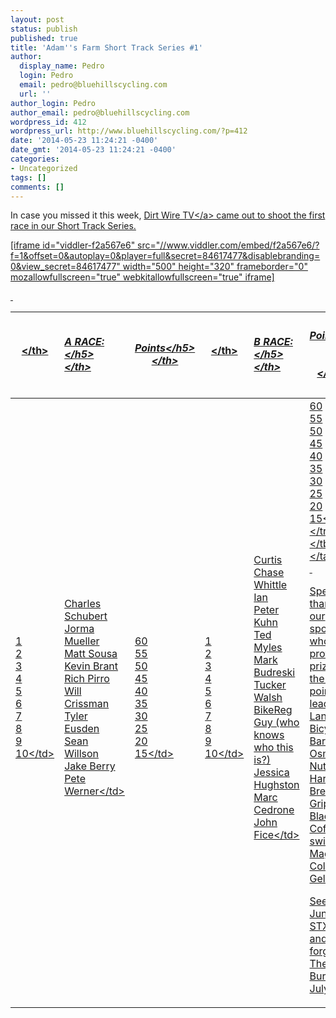 ```yaml
---
layout: post
status: publish
published: true
title: 'Adam''s Farm Short Track Series #1'
author:
  display_name: Pedro
  login: Pedro
  email: pedro@bluehillscycling.com
  url: ''
author_login: Pedro
author_email: pedro@bluehillscycling.com
wordpress_id: 412
wordpress_url: http://www.bluehillscycling.com/?p=412
date: '2014-05-23 11:24:21 -0400'
date_gmt: '2014-05-23 11:24:21 -0400'
categories:
- Uncategorized
tags: []
comments: []
---
```

<p>In case you missed it this week, <a title="Dirt Wire" href="http:&#47;&#47;dirtwire.tv&#47;">Dirt Wire TV<&#47;a> came out to shoot the first race in our Short Track Series.</p>
<p>[iframe id="viddler-f2a567e6" src="&#47;&#47;www.viddler.com&#47;embed&#47;f2a567e6&#47;?f=1&amp;offset=0&amp;autoplay=0&amp;player=full&amp;secret=84617477&amp;disablebranding=0&amp;view_secret=84617477" width="500" height="320" frameborder="0" mozallowfullscreen="true" webkitallowfullscreen="true" iframe]</p>
<p>&nbsp;</p>
<table>
<tbody>
<tr>
<th><&#47;th></p>
<th align="left">
<h5>A RACE:<&#47;h5><br />
<&#47;th></p>
<th>
<h5>Points<&#47;h5><br />
<&#47;th></p>
<th><&#47;th></p>
<th align="left">
<h5>B RACE:<&#47;h5><br />
<&#47;th></p>
<th>
<h5>Points<&#47;h5><br />
<&#47;th><br />
<&#47;tr><br />
<&#47;tbody></p>
<tbody>
<tr>
<td style="padding-right: 8px">1<br />
2<br />
3<br />
4<br />
5<br />
6<br />
7<br />
8<br />
9<br />
10<&#47;td></p>
<td style="padding-right: 8px">Charles Schubert<br />
Jorma Mueller<br />
Matt Sousa<br />
Kevin Brant<br />
Rich Pirro<br />
Will Crissman<br />
Tyler Eusden<br />
Sean Willson<br />
Jake Berry<br />
Pete Werner<&#47;td></p>
<td>60<br />
55<br />
50<br />
45<br />
40<br />
35<br />
30<br />
25<br />
20<br />
15<&#47;td></p>
<td style="padding-right: 8px">1<br />
2<br />
3<br />
4<br />
5<br />
6<br />
7<br />
8<br />
9<br />
10<&#47;td></p>
<td style="padding-right: 8px">Curtis Chase<br />
Whittle Ian<br />
Peter Kuhn<br />
Ted Myles<br />
Mark Budreski<br />
Tucker Walsh<br />
BikeReg Guy (who knows who this is?)<br />
Jessica Hughston<br />
Marc Cedrone<br />
John Fice<&#47;td></p>
<td>60<br />
55<br />
50<br />
45<br />
40<br />
35<br />
30<br />
25<br />
20<br />
15<&#47;td><br />
<&#47;tr><br />
<&#47;tbody><br />
<&#47;table><br />
&nbsp;</p>
<p>Special thanks to our sponsors who are providing prizes for the over all points leaders. Landry's Bicycles, Bar Fly, Osmo Nutrition, Harpoon Brewery, ESI Grips, Flat Black Coffee, switchback Magazine, Cold Fusion Gelato.</p>
<p>See you in June for STXC #2 and don't forget about The Barn Burner on July 13th.</p>
